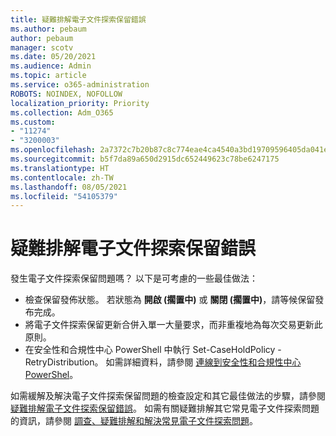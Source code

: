 ```yaml
---
title: 疑難排解電子文件探索保留錯誤
ms.author: pebaum
author: pebaum
manager: scotv
ms.date: 05/20/2021
ms.audience: Admin
ms.topic: article
ms.service: o365-administration
ROBOTS: NOINDEX, NOFOLLOW
localization_priority: Priority
ms.collection: Adm_O365
ms.custom:
- "11274"
- "3200003"
ms.openlocfilehash: 2a7372c7b20b87c8c774eae4ca4540a3bd19709596405da041eeaa24db310fa7
ms.sourcegitcommit: b5f7da89a650d2915dc652449623c78be6247175
ms.translationtype: HT
ms.contentlocale: zh-TW
ms.lasthandoff: 08/05/2021
ms.locfileid: "54105379"
---
```

# <a name="troubleshooting-ediscovery-holds-errors"></a>疑難排解電子文件探索保留錯誤

發生電子文件探索保留問題嗎？ 以下是可考慮的一些最佳做法：

- 檢查保留發佈狀態。  若狀態為 **開啟 (擱置中)** 或 **關閉 (擱置中)**，請等候保留發布完成。
- 將電子文件探索保留更新合併入單一大量要求，而非重複地為每次交易更新此原則。
- 在安全性和合規性中心 PowerShell 中執行 Set-CaseHoldPolicy <policyname> -RetryDistribution。 如需詳細資料，請參閱 [連線到安全性和合規性中心 PowerShel](/powershell/exchange/connect-to-scc-powershell)。

如需緩解及解決電子文件探索保留問題的檢查設定和其它最佳做法的步驟，請參閱 [疑難排解電子文件探索保留錯誤](/microsoft-365/compliance/hold-distribution-errors)。
如需有關疑難排解其它常見電子文件探索問題的資訊，請參閱 [調查、疑難排解和解決常見電子文件探索問題](/microsoft-365/compliance/ediscovery-troubleshooting-common-issues)。
